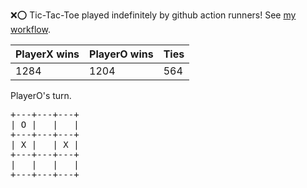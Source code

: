 :x::o: Tic-Tac-Toe played indefinitely by github action runners! See [my workflow](.github/workflows/play.yaml).

|PlayerX wins|PlayerO wins|Ties|
|-|-|-|
|1284|1204|564|

PlayerO's turn.

<pre>
+---+---+---+
| O |   |   |
+---+---+---+
| X |   | X |
+---+---+---+
|   |   |   |
+---+---+---+
</pre>